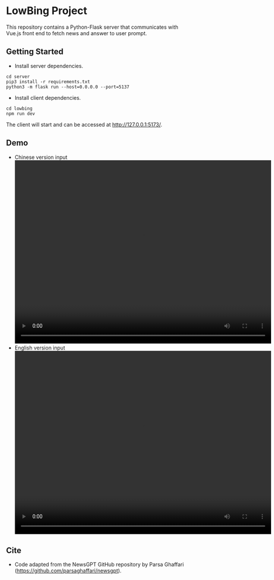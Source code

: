 # LowBing Project

This repository contains a Python-Flask server that communicates with Vue.js front end to fetch news and answer to user prompt.

## Getting Started

- Install server dependencies.

```
cd server
pip3 install -r requirements.txt
python3 -m flask run --host=0.0.0.0 --port=5137

```

- Install client dependencies.

```
cd lowbing
npm run dev
```

The client will start and can be accessed at http://127.0.0.1:5173/.

## Demo

- Chinese version input
    <video width="700" height="500" controls>
        <source src=https://github.com/monmonli/lowbing/assets/79496995/b280fc2a-63f2-4f3e-9c22-4fee35d99e96>
    </video>
- English version input
    <video width="700" height="500" controls>
        <source src=https://github.com/monmonli/lowbing/assets/79496995/389ff3cd-1891-440e-bf8e-7fed2904c842>
    </video>

## Cite

- Code adapted from the NewsGPT GitHub repository by Parsa Ghaffari (https://github.com/parsaghaffari/newsgpt).